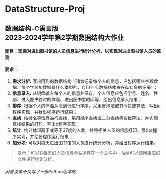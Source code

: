 DataStructure-Proj
===
数据结构-C语言版  
2023-2024学年第2学期数据结构大作业
---

#### 题目：现需对进出图书馆的人员信息进行统计分析，以实现对进出图书馆人员的监测
#### 要求：
1. **需求分析:** 写出用到的数据结构（诸如记录每个人的信息，应包括哪些字段数据，每个字段的数据是什么类型的，应用什么数据结构来保存众多的记录）；
2. **信息录入:** 从键盘输入每个人的信息并保存，个人信息应包括学号、姓名、性别、进入图书馆时的体温、进出图书馆时间等，给出信息录入结果；
3. **排序:** 根据个人的体温从高到低进行排序，采用冒泡法或其他快速算法，写出c程序实现，并给出程序运行结果；
4. **查找:** 按姓名等信息进行查找，采用顺序查找或二分查找等查找算法，并实现查找结果的打印，写出c程序实现；
5. **统计:** 统计体温高于或等于37度的人数，并将相关人员的信息打印，写出c程序实现，并给出程序运行结果；
6. **加分项:** 可以对每天进出图书馆的人员进行统计分析，并给出程序运行结果。


>提示：可以将每天的人员信息单独保存在一个文件中，后续可以调用相应的文件进行统计分析。

###### 闲着没事干又写了一份Python版本的